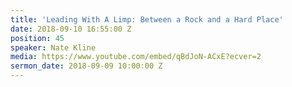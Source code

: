 ```yaml
---
title: 'Leading With A Limp: Between a Rock and a Hard Place'
date: 2018-09-10 16:55:00 Z
position: 45
speaker: Nate Kline
media: https://www.youtube.com/embed/qBdJoN-ACxE?ecver=2
sermon_date: 2018-09-09 10:00:00 Z
---
```


